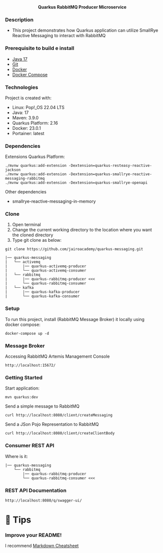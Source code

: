 <p align="center">
    <b>Quarkus RabbitMQ Producer Microservice</b><br>
</p>


### Description
- This project demonstrates how Quarkus application can utilize SmallRye Reactive Messaging to interact with RabbitMQ

### Prerequisite to build e install 
- [Java 17](https://adoptopenjdk.net/index.html)
- [Git](https://git-scm.com/book/en/v2/Getting-Started-Installing-Git)
- [Docker](https://docs.docker.com/engine/install/)  
- [Docker Compose](https://docs.docker.com/compose/install/)  

### Technologies
Project is created with:
* Linux: Pop!_OS 22.04 LTS
* Java: 17
* Maven: 3.9.0
* Quarkus Platform: 2.16
* Docker: 23.0.1
* Portainer: latest

### Dependencies
Extensions Quarkus Platform:
```shell script
./mvnw quarkus:add-extension -Dextension=quarkus-resteasy-reactive-jackson
./mvnw quarkus:add-extension -Dextension=quarkus-smallrye-reactive-messaging-rabbitmq
./mvnw quarkus:add-extension -Dextension=quarkus-smallrye-openapi
```

Other dependencies
* smallrye-reactive-messaging-in-memory
 
### Clone 
1. Open terminal
2. Change the current working directory to the location where you want the cloned directory
3. Type git clone as below:
```shell script
git clone https://github.com/jairoacademy/quarkus-messaging.git
```
```
|── quarkus-messaging
|   └── activemq
|       |── quarkus-activemq-producer 
|       └── quarkus-activemq-consumer
|   └── rabbitmq
|       |── quarkus-rabbitmq-producer <<<
|       └── quarkus-rabbitmq-consumer
|   └── kafka
|       |── quarkus-kafka-producer
|       └── quarkus-kafka-consumer
```
### Setup
To run this project, install (RabbitMQ Message Broker) it locally using docker compose:
```shell script
docker-compose up -d
```

### Message Broker
Accessing RabbitMQ Artemis Management Console
```
http://localhost:15672/
```

### Getting Started
Start application:
```shell script
mvn quarkus:dev
```

Send a simple message to RabbitMQ 
```shell script
curl http://localhost:8080/client/createMessaging
```
Send a JSon Pojo Representation to RabbitMQ
```shell script
curl http://localhost:8080/client/createClientBody
```

### Consumer REST API
Where is it:
```
|── quarkus-messaging
    └── rabbitmq
        |── quarkus-rabbitmq-producer 
        └── quarkus-rabbitmq-consumer <<<
```

### REST API Documentation
```
http://localhost:8080/q/swagger-ui/
```

# 🚀 Tips 
### Improve your README!
I recommend [Markdown Cheatsheet](https://github.com/adam-p/markdown-here/wiki/Markdown-Cheatsheet)
